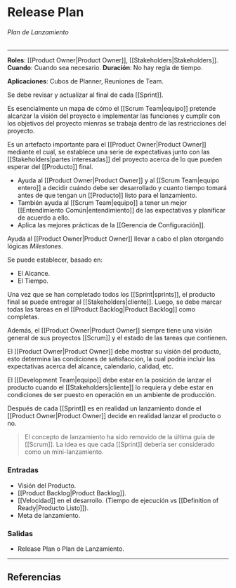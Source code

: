 # Release Plan
###### Plan de Lanzamiento
---

**Roles**: [[Product Owner|Product Owner]], [[Stakeholders|Stakeholders]].
**Cuando**: Cuando sea necesario.
**Duración**: No hay regla de tiempo.

**Aplicaciones**: Cubos de Planner, Reuniones de Team.

Se debe revisar y actualizar al final de cada [[Sprint]].

Es esencialmente un mapa de cómo el [[Scrum Team|equipo]] pretende alcanzar la visión del proyecto e implementar las funciones y cumplir con los objetivos del proyecto mienras se trabaja dentro de las restricciones del proyecto.

Es un artefacto importante para el [[Product Owner|Product Owner]] mediante el cual, se establece una serie de expectativas junto con las [[Stakeholders|partes interesadas]] del proyecto acerca de lo que pueden esperar del [[Producto]] final.
- Ayuda al [[Product Owner|Product Owner]] y al [[Scrum Team|equipo entero]] a decidir cuándo debe ser desarrollado y cuanto tiempo tomará antes de que tengan un [[Producto]] listo para el lanzamiento.
- También ayuda al [[Scrum Team|equipo]]  a tener un mejor [[Entendimiento Común|entendimiento]] de las expectativas y planificar de acuerdo a ello.
- Aplica las mejores prácticas de la [[Gerencia de Configuración]].

Ayuda al [[Product Owner|Product Owner]] llevar a cabo el plan otorgando lógicas *Milestones*.

Se puede establecer, basado en:
- El Alcance.
- El Tiempo.

Una vez que se han completado todos los [[Sprint|sprints]], el producto final se puede entregar al [[Stakeholders|cliente]]. Luego, se debe marcar todas las tareas en el [[Product Backlog|Product Backlog]] como completas.

Además, el [[Product Owner|Product Owner]] siempre tiene una visión general de sus proyectos [[Scrum]] y el estado de las tareas que contienen.

El [[Product Owner|Product Owner]] debe mostrar su visión del producto, esto determina las condiciones de satisfacción, la cual podría incluir las expectativas acerca del alcance, calendario, calidad, etc.

El [[Development Team|equipo]] debe estar en la posición de lanzar el producto cuando el [[Stakeholders|cliente]] lo requiera y debe estar en  condiciones de ser puesto en operación en un ambiente de producción.

Después de cada [[Sprint]] es en realidad un lanzamiento donde el [[Product Owner|Product Owner]] decide en realidad lanzar el producto o no.

> El concepto de lanzamiento ha sido removido de la última guía de [[Scrum]]. La idea es que cada [[Sprint]] debería ser considerado como un mini-lanzamiento.

### Entradas
- Visión del Producto.
- [[Product Backlog|Product Backlog]].
- [[Velocidad]] en el desarrollo. (Tiempo de ejecución vs [[Definition of Ready|Producto Listo]]).
- Meta de lanzamiento.

### Salidas
- Release Plan o Plan de Lanzamiento.

---

## Referencias